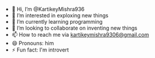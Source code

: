 - 👋 Hi, I’m @KartikeyMishra936
- 👀 I’m interested in exploxing new things
- 🌱 I’m currently learning programming 
- 💞️ I’m looking to collaborate on inventing new things
- 📫 How to reach me via kartikeymishra9306@gmail.com
- 😄 Pronouns: him
- ⚡ Fun fact: I'm introvert 

<!---
KartikeyMishra936/KartikeyMishra936 is a ✨ special ✨ repository because its `README.md` (this file) appears on your GitHub profile.
You can click the Preview link to take a look at your changes.
--->
